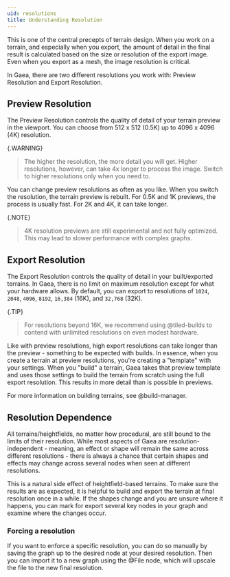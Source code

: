 ```yaml
---
uid: resolutions
title: Understanding Resolution
---
```


This is one of the central precepts of terrain design. When you work on a terrain, and especially when you export, the amount of detail in the final result is calculated based on the size or resolution of the export image. Even when you export as a mesh, the image resolution is critical.

In Gaea, there are two different resolutions you work with: Preview Resolution and Export Resolution.

## Preview Resolution

The Preview Resolution controls the quality of detail of your terrain preview in the viewport. You can choose from 512 x 512 (0.5K) up to 4096 x 4096 (4K) resolution.

{.WARNING}
> The higher the resolution, the more detail you will get. Higher resolutions, however, can take 4x longer to process the image. Switch to higher resolutions only when you need to.

You can change preview resolutions as often as you like. When you switch the resolution, the terrain preview is rebuilt. For 0.5K and 1K previews, the process is usually fast. For 2K and 4K, it can take longer.

{.NOTE}
> 4K resolution previews are still experimental and not fully optimized. This may lead to slower performance with complex graphs.

## Export Resolution

The Export Resolution controls the quality of detail in your built/exported terrains. In Gaea, there is no limit on maximum resolution except for what your hardware allows. By default, you can export to resolutions of `1024`, `2048`, `4096`, `8192`, `16,384` (16K), and `32,768` (32K). 

{.TIP}
> For resolutions beyond 16K, we recommend using @tiled-builds to contend with unlimited resolutions on even modest hardware.

Like with preview resolutions, high export resolutions can take longer than the preview - something to be expected with builds. In essence, when you create a terrain at preview resolutions, you're creating a "template" with your settings. When you "build" a terrain, Gaea takes that preview template and uses those settings to build the terrain from scratch using the full export resolution. This results in more detail than is possible in previews.

For more information on building terrains, see @build-manager.


## Resolution Dependence

All terrains/heightfields, no matter how procedural, are still bound to the limits of their resolution. While most aspects of Gaea are resolution-independent - meaning, an effect or shape will remain the same across different resolutions - there is always a chance that certain shapes and effects may change across several nodes when seen at different resolutions.

This is a natural side effect of heightfield-based terrains. To make sure the results are as expected, it is helpful to build and export the terrain at final resolution once in a while. If the shapes change and you are unsure where it happens, you can mark for export several key nodes in your graph and examine where the changes occur.

### Forcing a resolution

If you want to enforce a specific resolution, you can do so manually by saving the graph up to the desired node at your desired resolution. Then you can import it to a new graph using the @File node, which will upscale the file to the new final resolution.
